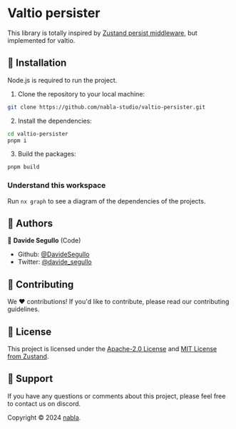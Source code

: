 # Valtio persister

This library is totally inspired by [Zustand persist middleware](https://github.com/pmndrs/zustand/blob/main/src/middleware/persist.ts), but implemented for valtio.

## 🔧 Installation

Node.js is required to run the project.

1. Clone the repository to your local machine:

```bash
git clone https://github.com/nabla-studio/valtio-persister.git
```

2. Install the dependencies:

```bash
cd valtio-persister
pnpm i
```

3. Build the packages:

```bash
pnpm build
```

### Understand this workspace

Run `nx graph` to see a diagram of the dependencies of the projects.

## 👥 Authors

👤 **Davide Segullo** (Code)

- Github: [@DavideSegullo](https://github.com/DavideSegullo)
- Twitter: [@davide_segullo](https://twitter.com/davide_segullo)

## 🎉 Contributing

We ❤️ contributions! If you'd like to contribute, please read our contributing
guidelines.

## 📜 License

This project is licensed under the [Apache-2.0 License](./LICENSE) and [MIT License from Zustand](./LICENSE-ZUSTAND).

## 🙋 Support

If you have any questions or comments about this project, please feel free to
contact us on discord.

Copyright © 2024 [nabla](https://github.com/nabla-studio).
